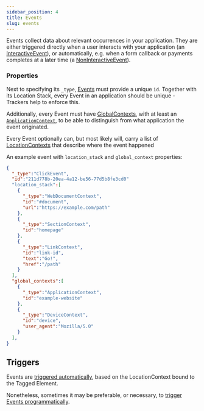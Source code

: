 ```yaml
---
sidebar_position: 4
title: Events
slug: events
---
```


Events collect data about relevant occurrences in your application. They are either triggered directly when a 
user interacts with your application (an [InteractiveEvent](/taxonomy/events/InteractiveEvent.md)), or 
automatically, e.g. when a form callback or payments completes at a later time (a 
[NonInteractiveEvent](/taxonomy/events/NonInteractiveEvent.md)).

### Properties
Next to specifying its `_type`, [Events](/taxonomy/events/overview.md) must provide a unique `id`. Together 
with its Location Stack, every Event in an application should be unique - Trackers help to enforce this.

Additionally, every Event must have [GlobalContexts](taxonomy/global-contexts), with at least an 
[`ApplicationContext`](/taxonomy/global-contexts/ApplicationContext.md), to be able to distinguish from what application the event originated.

Every Event optionally can, but most likely will, carry a list of 
[LocationContexts](taxonomy/location-contexts) that describe where the event happened

An example event with `location_stack` and `global_context` properties:

```json
{
  "_type":"ClickEvent",
  "id":"211d778b-20ea-4a12-be56-77d5b8fe3cd0"
  "location_stack":[
    {
      "_type":"WebDocumentContext",
      "id":"#document",
      "url":"https://example.com/path"
    },
    {
      "_type":"SectionContext",
      "id":"homepage"
    },
    {
      "_type":"LinkContext",
      "id":"link-id",
      "text":"Go!",
      "href":"/path"
    }
  ],
  "global_contexts":[
    {
      "_type":"ApplicationContext",
      "id":"example-website"
    },
    {
      "_type":"DeviceContext",
      "id":"device",
      "user_agent":"Mozilla/5.0"
    }
  ],
}
```

## Triggers
Events are [triggered automatically](/tracking/api-reference/low-level/tagLocation.md#events), based on the 
LocationContext bound to the Tagged Element.

Nonetheless, sometimes it may be preferable, or necessary, to 
[trigger Events programmatically](/tracking/api-reference/event-trackers/overview.md).
